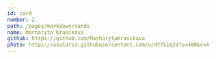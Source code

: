 ```yaml
---
id: card
number: 2
path: /pages/markdown/cards
name: Marharyta Krasikava
github: https://github.com/MarharytaKrasikava
photo: https://avatars3.githubusercontent.com/u/47751829?s=400&v=4
---
```

